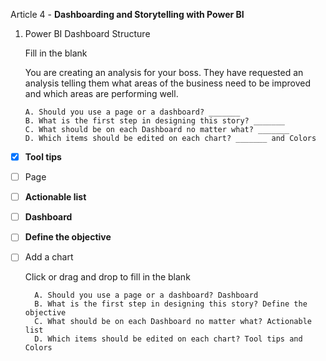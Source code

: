 Article 4 - **Dashboarding and Storytelling with Power BI**

1.	Power BI Dashboard Structure

    Fill in the blank

    You are creating an analysis for your boss. They have requested an analysis telling them what areas of the business need to be improved and which areas are performing well.

        A. Should you use a page or a dashboard? _______
        B. What is the first step in designing this story? _______
        C. What should be on each Dashboard no matter what? _______
        D. Which items should be edited on each chart? _______ and Colors

-   [x] **Tool tips**
-   [ ] Page
-   [ ] **Actionable list**
-   [ ] **Dashboard**
-   [ ] **Define the objective**
-   [ ] Add a chart

    Click or drag and drop to fill in the blank

        A. Should you use a page or a dashboard? Dashboard
        B. What is the first step in designing this story? Define the objective
        C. What should be on each Dashboard no matter what? Actionable list
        D. Which items should be edited on each chart? Tool tips and Colors
